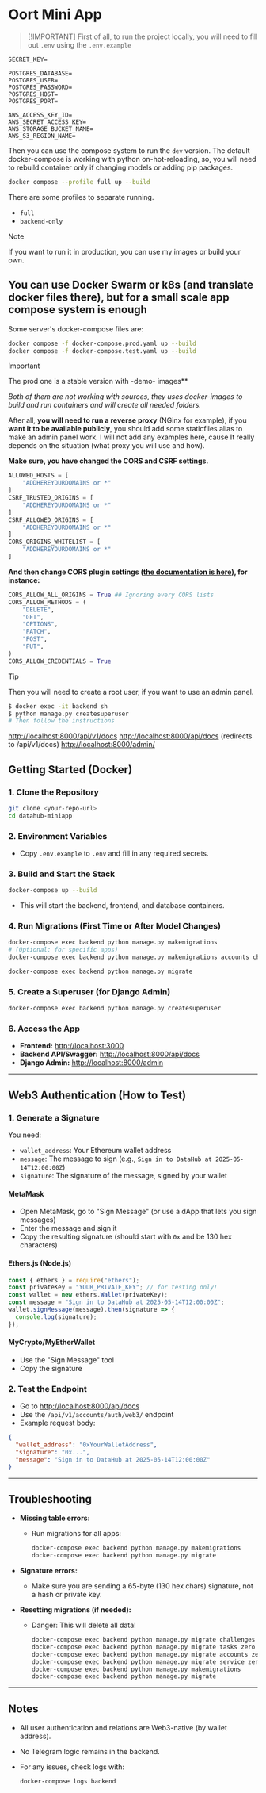 # Oort Mini App
>
> [!IMPORTANT]
> First of all, to run the project locally, you will need to fill out `.env` using the `.env.example`

```env
SECRET_KEY=

POSTGRES_DATABASE=
POSTGRES_USER=
POSTGRES_PASSWORD=
POSTGRES_HOST=
POSTGRES_PORT=

AWS_ACCESS_KEY_ID=
AWS_SECRET_ACCESS_KEY=
AWS_STORAGE_BUCKET_NAME=
AWS_S3_REGION_NAME=
```

Then you can use the compose system to run the `dev` version. The default docker-compose is working with python on-hot-reloading, so, you will need to rebuild container only if changing models or adding pip packages.

```sh
docker compose --profile full up --build  
```

There are some profiles to separate running.

- `full`
- `backend-only`

> [!NOTE]
> If you want to run it in production, you can use my images or build your own.

## You can use Docker Swarm or k8s (and translate docker files there), but for a small scale app compose system is enough

Some server's docker-compose files are:

```sh
docker compose -f docker-compose.prod.yaml up --build
docker compose -f docker-compose.test.yaml up --build
```

> [!IMPORTANT]  
> The prod one is a stable version with -demo- images**

_Both of them are not working with sources, they uses docker-images to build and run containers and will create all needed folders._

After all, **you will need to run a reverse proxy** (NGinx for example), if you **want it to be available publicly**, you should add some staticfiles alias to make an admin panel work.
I will not add any examples here, cause It really depends on the situation (what proxy you will use and how).

**Make sure, you have changed the CORS and CSRF settings.**

```python
ALLOWED_HOSTS = [
    "ADDHEREYOURDOMAINS or *"
]
CSRF_TRUSTED_ORIGINS = [
    "ADDHEREYOURDOMAINS or *"
]
CSRF_ALLOWED_ORIGINS = [
    "ADDHEREYOURDOMAINS or *"
]
CORS_ORIGINS_WHITELIST = [
    "ADDHEREYOURDOMAINS or *"
]
```

**And then change CORS plugin settings ([the documentation is here](https://github.com/adamchainz/django-cors-headers)), for instance:**

```python
CORS_ALLOW_ALL_ORIGINS = True ## Ignoring every CORS lists
CORS_ALLOW_METHODS = (
    "DELETE",
    "GET",
    "OPTIONS",
    "PATCH",
    "POST",
    "PUT",
)
CORS_ALLOW_CREDENTIALS = True
```

> [!TIP]
> Then you will need to create a root user, if you want to use an admin panel.

```sh
$ docker exec -it backend sh
$ python manage.py createsuperuser
# Then follow the instructions
```

<http://localhost:8000/api/v1/docs>
<http://localhost:8000/api/docs> (redirects to /api/v1/docs)
<http://localhost:8000/admin/>

## Getting Started (Docker)

### 1. Clone the Repository

```sh
git clone <your-repo-url>
cd datahub-miniapp
```

### 2. Environment Variables

- Copy `.env.example` to `.env` and fill in any required secrets.

### 3. Build and Start the Stack

```sh
docker-compose up --build
```

- This will start the backend, frontend, and database containers.

### 4. Run Migrations (First Time or After Model Changes)

```sh
docker-compose exec backend python manage.py makemigrations
# (Optional: for specific apps)
docker-compose exec backend python manage.py makemigrations accounts challenges tasks service

docker-compose exec backend python manage.py migrate
```

### 5. Create a Superuser (for Django Admin)

```sh
docker-compose exec backend python manage.py createsuperuser
```

### 6. Access the App

- **Frontend:** <http://localhost:3000>
- **Backend API/Swagger:** <http://localhost:8000/api/docs>
- **Django Admin:** <http://localhost:8000/admin>

---

## Web3 Authentication (How to Test)

### 1. Generate a Signature

You need:

- `wallet_address`: Your Ethereum wallet address
- `message`: The message to sign (e.g., `Sign in to DataHub at 2025-05-14T12:00:00Z`)
- `signature`: The signature of the message, signed by your wallet

#### **MetaMask**

- Open MetaMask, go to "Sign Message" (or use a dApp that lets you sign messages)
- Enter the message and sign it
- Copy the resulting signature (should start with `0x` and be 130 hex characters)

#### **Ethers.js (Node.js)**

```js
const { ethers } = require("ethers");
const privateKey = "YOUR_PRIVATE_KEY"; // for testing only!
const wallet = new ethers.Wallet(privateKey);
const message = "Sign in to DataHub at 2025-05-14T12:00:00Z";
wallet.signMessage(message).then(signature => {
  console.log(signature);
});
```

#### **MyCrypto/MyEtherWallet**

- Use the "Sign Message" tool
- Copy the signature

### 2. Test the Endpoint

- Go to <http://localhost:8000/api/docs>
- Use the `/api/v1/accounts/auth/web3/` endpoint
- Example request body:

```json
{
  "wallet_address": "0xYourWalletAddress",
  "signature": "0x...",
  "message": "Sign in to DataHub at 2025-05-14T12:00:00Z"
}
```

---

## Troubleshooting

- **Missing table errors:**
  - Run migrations for all apps:

    ```sh
    docker-compose exec backend python manage.py makemigrations
    docker-compose exec backend python manage.py migrate
    ```

- **Signature errors:**
  - Make sure you are sending a 65-byte (130 hex chars) signature, not a hash or private key.
- **Resetting migrations (if needed):**
  - Danger: This will delete all data!

    ```sh
    docker-compose exec backend python manage.py migrate challenges zero
    docker-compose exec backend python manage.py migrate tasks zero
    docker-compose exec backend python manage.py migrate accounts zero
    docker-compose exec backend python manage.py migrate service zero
    docker-compose exec backend python manage.py makemigrations
    docker-compose exec backend python manage.py migrate
    ```

---

## Notes

- All user authentication and relations are Web3-native (by wallet address).
- No Telegram logic remains in the backend.
- For any issues, check logs with:

  ```sh
  docker-compose logs backend
  ```
